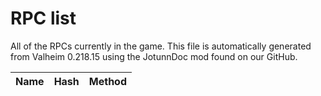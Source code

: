 # RPC list
All of the RPCs currently in the game.
This file is automatically generated from Valheim 0.218.15 using the JotunnDoc mod found on our GitHub.

|Name |Hash |Method |
|---|---|---|
